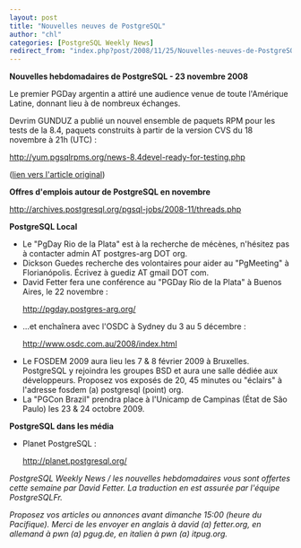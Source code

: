 ```yaml
---
layout: post
title: "Nouvelles neuves de PostgreSQL"
author: "chl"
categories: [PostgreSQL Weekly News]
redirect_from: "index.php?post/2008/11/25/Nouvelles-neuves-de-PostgreSQL"
---
```



<p><strong>Nouvelles hebdomadaires de PostgreSQL - 23 novembre 2008</strong></p>

<p>Le premier PGDay argentin a attir&eacute; une audience venue de toute l'Am&eacute;rique Latine, donnant lieu &agrave; de nombreux &eacute;changes.</p>

<p>Devrim GUNDUZ a publi&eacute; un nouvel ensemble de paquets RPM pour les tests de la 8.4, paquets construits &agrave; partir de la version CVS du 18 novembre &agrave; 21h (UTC)&nbsp;: 

<a target="_blank" href="http://yum.pgsqlrpms.org/news-8.4devel-ready-for-testing.php">http://yum.pgsqlrpms.org/news-8.4devel-ready-for-testing.php</a></p>

<p>(<a target="_blank" href="http://www.postgresql.org/community/weeklynews/pwn20081123">lien vers l'article original</a>)</p>

<!--more-->


<p><strong>Offres d'emplois autour de PostgreSQL en novembre</strong></p>

<p><a target="_blank" href="http://archives.postgresql.org/pgsql-jobs/2008-11/threads.php">http://archives.postgresql.org/pgsql-jobs/2008-11/threads.php</a></p>

<p><strong>PostgreSQL Local</strong></p>

<ul>

<li>Le "PgDay Rio de la Plata" est à la recherche de mécènes, n'hésitez pas à contacter admin AT postgres-arg DOT org.</li>

<li>Dickson Guedes recherche des volontaires pour aider au "PgMeeting" à Florianópolis. Écrivez à guediz AT gmail DOT com.</li>

<li>David Fetter fera une conférence au "PGDay Rio de la Plata" à Buenos Aires, le 22 novembre&nbsp;:

<a target="_blank" href="http://pgday.postgres-arg.org/">http://pgday.postgres-arg.org/</a></li>

<li>...et enchaînera avec l'OSDC à Sydney du 3 au 5 décembre&nbsp;:

<a target="_blank" href="http://www.osdc.com.au/2008/index.html">http://www.osdc.com.au/2008/index.html</a></li>

<li>Le FOSDEM 2009 aura lieu les 7 &amp; 8 février 2009 à Bruxelles. PostgreSQL y rejoindra les groupes BSD et aura une salle dédiée aux développeurs. Proposez vos exposés de 20, 45 minutes ou "éclairs" à l'adresse fosdem (a) postgresql (point) org.</li>

<li>La "PGCon Brazil" prendra place à l'Unicamp de Campinas (État de São Paulo) les 23 &amp; 24 octobre 2009.</li>

</ul>

<p><strong>PostgreSQL dans les média</strong></p>

<ul>

<li>Planet PostgreSQL&nbsp;:

<a target="_blank" href="http://planet.postgresql.org/">http://planet.postgresql.org/</a></li>

</ul>

<p><em>PostgreSQL Weekly News / les nouvelles hebdomadaires vous sont offertes cette semaine par David Fetter. La traduction en est assurée par l'équipe PostgreSQLFr.</em></p>

<p><em>Proposez vos articles ou annonces avant dimanche 15:00 (heure du Pacifique). Merci de les envoyer en anglais à david (a) fetter.org, en allemand à pwn (a) pgug.de, en italien à pwn (a) itpug.org.</em></p>